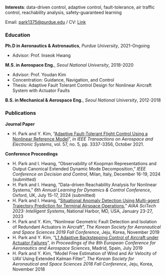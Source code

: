**Interests**: data-driven control, adaptive control, fault-tolerance, air traffic control, reachability analysis, safety-guaranteed learning

Email: park1375@purdue.edu
/ CV: [Link](https://github.com/hsparkastro/hsparkastro.github.io/raw/main/CV_hyunsangpark.pdf)


### Education

**Ph.D in Aeronautics & Astronautics**, _Purdue University_, 2021-Ongoing
- Advisor: Prof. Inseok Hwang

**M.S. in Aerospace Eng.**, _Seoul National University_, 2018-2020
- Advisor: Prof. Youdan Kim
- Concentration: Guidance, Navigation, and Control
- Thesis: Adaptive Fault Tolerant Control Design for Nonlinear Aircraft System with Actuator Faults

**B.S. in Mechanical & Aerospace Eng.**, _Seoul National University_, 2012-2018

### Publications
**Journal Paper**
- H. Park and Y. Kim, “[Adaptive Fault-Tolerant Flight Control Using a Nonlinear Reference Model](https://doi.org/10.1109/TAES.2021.3074198)”, _in IEEE Transactions on Aerospace and Electronic Systems_, vol. 57, no. 5, pp. 3337-3356, October 2021.

**Conference Proceedings**
- H. Park and I. Hwang, “Observability of Koopman Representations and Output Canonical Extended Dynamic Mode Decomposition,” _IEEE Conference on Decision and Control_, Milan, Italy, December 16-19, 2024 (submitted)
- H. Park and I. Hwang, “Data-driven Reachability Analysis for Nonlinear Systems,” _6th Annual Learning for Dynamics & Control Conference_, Oxford, UK, July 15-17, 2024 (submitted)
- H. Park and I. Hwang, “[Situational Anomaly Detection Using Multi-agent Trajectory Prediction for Terminal Airspace Operations](https://doi.org/10.2514/6.2023-2538),” _AIAA SciTech 2023: Intelligent Systems_, National Harbor, MD, USA, January 23-27, 2023
- H. Park and Y. Kim, “Nonlinear Geometric Fault Detection and Isolation of Redundant Actuators in Aircraft”, _The Korean Society for Aeronautical and Space Sciences 2019 Fall Conference_, Jeju, Korea, November 2019
- H. Park and Y. Kim, “[L1 Adaptive Backstepping Control of Aircraft under Actuator Failures](https://doi.org/10.13009/EUCASS2019-164)”, _in Proceedings of the 8th European Conference for Aeronautics and Aerospace Sciences_, Madrid, Spain, July 2019
- H. Park and Y. Kim, “Model Free Estimation of Wind and Air Velocity of UAV Using Extended Kalman Filter”, _The Korean Society for Aeronautical and Space Sciences 2018 Fall Conference_, Jeju, Korea, November 2018
